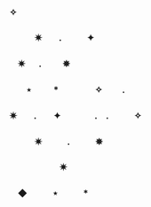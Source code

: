 ### ✧ 
### ㅤㅤㅤ✷ㅤㅤ.ㅤㅤㅤ✦ 
### ㅤ✷  　 .    ㅤ ㅤ✵ 　　　　　　　  　　     
### ㅤㅤ⋆  　    ㅤ*  　ㅤㅤㅤ✧  ㅤ　.　　　　　   　
### ✷ㅤㅤ.ㅤㅤ✦ㅤㅤㅤㅤ.ㅤ.ㅤㅤㅤ✧  
### ㅤㅤㅤ✷ㅤㅤㅤ.ㅤㅤㅤ✵ 　
### ㅤㅤㅤㅤㅤㅤ✷
### ㅤ◆ㅤㅤㅤ⋆ㅤㅤㅤ*
